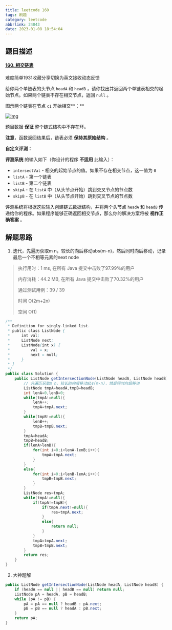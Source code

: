 ```yaml
---
title: leetcode 160
tags: 刷题
category: leetcode
abbrlink: 24043
date: 2023-01-08 18:54:04
---
```


## 题目描述

#### [160. 相交链表](https://leetcode.cn/problems/intersection-of-two-linked-lists/)

难度简单1931收藏分享切换为英文接收动态反馈

给你两个单链表的头节点 `headA` 和 `headB` ，请你找出并返回两个单链表相交的起始节点。如果两个链表不存在相交节点，返回 `null` 。

图示两个链表在节点 `c1` 开始相交**：**

[![img](https://cdn.jsdelivr.net/gh/Kong-PR/Typora-picture@latest/img/160_statement.png)](https://assets.leetcode-cn.com/aliyun-lc-upload/uploads/2018/12/14/160_statement.png)

题目数据 **保证** 整个链式结构中不存在环。

**注意**，函数返回结果后，链表必须 **保持其原始结构** 。

**自定义评测：**

**评测系统** 的输入如下（你设计的程序 **不适用** 此输入）：

- `intersectVal` - 相交的起始节点的值。如果不存在相交节点，这一值为 `0`
- `listA` - 第一个链表
- `listB` - 第二个链表
- `skipA` - 在 `listA` 中（从头节点开始）跳到交叉节点的节点数
- `skipB` - 在 `listB` 中（从头节点开始）跳到交叉节点的节点数

评测系统将根据这些输入创建链式数据结构，并将两个头节点 `headA` 和 `headB` 传递给你的程序。如果程序能够正确返回相交节点，那么你的解决方案将被 **视作正确答案** 。

## 解题思路

1. 迭代，先遍历获取m n，较长的向后移动abs(m-n)，然后同时向后移动，记录最后一个不相等元素的next node

> 执行用时：1 ms, 在所有 Java 提交中击败了97.99%的用户
>
> 内存消耗：44.2 MB, 在所有 Java 提交中击败了70.32%的用户
>
> 通过测试用例：39 / 39
>
> 时间 O(2m+2n)
>
> 空间 O(1)

```java
/**
 * Definition for singly-linked list.
 * public class ListNode {
 *     int val;
 *     ListNode next;
 *     ListNode(int x) {
 *         val = x;
 *         next = null;
 *     }
 * }
 */
public class Solution {
    public ListNode getIntersectionNode(ListNode headA, ListNode headB) {
        // 先遍历获取m n，较长的向后移动abs(m-n)，然后同时向后移动
        ListNode tmpA=headA,tmpB=headB;
        int lenA=0,lenB=0;
        while(tmpA!=null){
            lenA++;
            tmpA=tmpA.next;
        }
        while(tmpB!=null){
            lenB++;
            tmpB=tmpB.next;
        }
        tmpA=headA;
        tmpB=headB;
        if(lenA>lenB){
            for(int i=0;i<lenA-lenB;i++){
                tmpA=tmpA.next;
            }
        }
        else{
            for(int i=0;i<lenB-lenA;i++){
                tmpB=tmpB.next;
            }
        }
        ListNode res=tmpA;
        while(tmpA!=null){
            if(tmpA!=tmpB){
                if(tmpA.next!=null){
                    res=tmpA.next;
                }
                else{
                    return null;
                }
            }
            tmpA=tmpA.next;
            tmpB=tmpB.next;
        }
        return res;
    }
}
```

2. 大神题解

```java
public ListNode getIntersectionNode(ListNode headA, ListNode headB) {
    if (headA == null || headB == null) return null;
    ListNode pA = headA, pB = headB;
    while (pA != pB) {
        pA = pA == null ? headB : pA.next;
        pB = pB == null ? headA : pB.next;
    }
    return pA;
}
```

